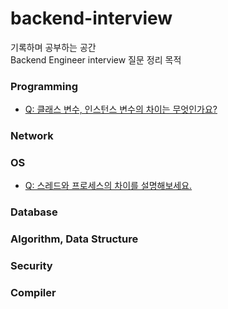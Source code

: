 # backend-interview
기록하며 공부하는 공간  
Backend Engineer interview 질문 정리 목적

### Programming
* [Q: 클래스 변수, 인스턴스 변수의 차이는 무엇인가요?](Programming/variables/class-instance-vars.md)

### Network

### OS
* [Q: 스레드와 프로세스의 차이를 설명해보세요.](OperatingSystem/ThreadProcess/thread_process.md)
### Database

### Algorithm, Data Structure

### Security

### Compiler